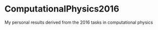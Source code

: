 # ComputationalPhysics2016
 My personal results derived from the 2016 tasks in computational physics 

